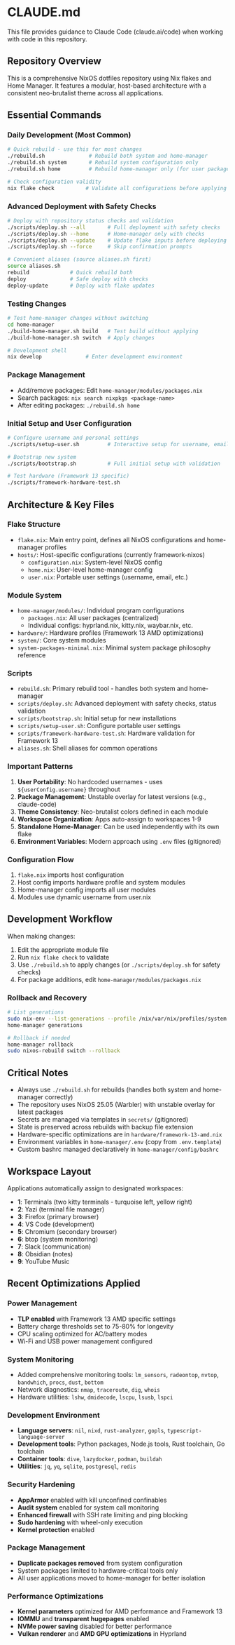 # CLAUDE.md

This file provides guidance to Claude Code (claude.ai/code) when working with code in this repository.

## Repository Overview

This is a comprehensive NixOS dotfiles repository using Nix flakes and Home Manager. It features a modular, host-based architecture with a consistent neo-brutalist theme across all applications.

## Essential Commands

### Daily Development (Most Common)
```bash
# Quick rebuild - use this for most changes
./rebuild.sh              # Rebuild both system and home-manager
./rebuild.sh system       # Rebuild system configuration only
./rebuild.sh home         # Rebuild home-manager only (for user packages/configs)

# Check configuration validity
nix flake check          # Validate all configurations before applying
```

### Advanced Deployment with Safety Checks
```bash
# Deploy with repository status checks and validation
./scripts/deploy.sh --all       # Full deployment with safety checks
./scripts/deploy.sh --home      # Home-manager only with checks
./scripts/deploy.sh --update    # Update flake inputs before deploying
./scripts/deploy.sh --force     # Skip confirmation prompts

# Convenient aliases (source aliases.sh first)
source aliases.sh
rebuild             # Quick rebuild both
deploy              # Safe deploy with checks
deploy-update       # Deploy with flake updates
```

### Testing Changes
```bash
# Test home-manager changes without switching
cd home-manager
./build-home-manager.sh build   # Test build without applying
./build-home-manager.sh switch  # Apply changes

# Development shell
nix develop              # Enter development environment
```

### Package Management
- Add/remove packages: Edit `home-manager/modules/packages.nix`
- Search packages: `nix search nixpkgs <package-name>`
- After editing packages: `./rebuild.sh home`

### Initial Setup and User Configuration
```bash
# Configure username and personal settings
./scripts/setup-user.sh         # Interactive setup for username, email, SSH aliases

# Bootstrap new system
./scripts/bootstrap.sh          # Full initial setup with validation

# Test hardware (Framework 13 specific)
./scripts/framework-hardware-test.sh
```

## Architecture & Key Files

### Flake Structure
- `flake.nix`: Main entry point, defines all NixOS configurations and home-manager profiles
- `hosts/`: Host-specific configurations (currently framework-nixos)
  - `configuration.nix`: System-level NixOS config
  - `home.nix`: User-level home-manager config  
  - `user.nix`: Portable user settings (username, email, etc.)

### Module System
- `home-manager/modules/`: Individual program configurations
  - `packages.nix`: All user packages (centralized)
  - Individual configs: hyprland.nix, kitty.nix, waybar.nix, etc.
- `hardware/`: Hardware profiles (Framework 13 AMD optimizations)
- `system/`: Core system modules
- `system-packages-minimal.nix`: Minimal system package philosophy reference

### Scripts
- `rebuild.sh`: Primary rebuild tool - handles both system and home-manager
- `scripts/deploy.sh`: Advanced deployment with safety checks, status validation
- `scripts/bootstrap.sh`: Initial setup for new installations
- `scripts/setup-user.sh`: Configure portable user settings
- `scripts/framework-hardware-test.sh`: Hardware validation for Framework 13
- `aliases.sh`: Shell aliases for common operations

### Important Patterns
1. **User Portability**: No hardcoded usernames - uses `${userConfig.username}` throughout
2. **Package Management**: Unstable overlay for latest versions (e.g., claude-code)
3. **Theme Consistency**: Neo-brutalist colors defined in each module
4. **Workspace Organization**: Apps auto-assign to workspaces 1-9
5. **Standalone Home-Manager**: Can be used independently with its own flake
6. **Environment Variables**: Modern approach using `.env` files (gitignored)

### Configuration Flow
1. `flake.nix` imports host configuration
2. Host config imports hardware profile and system modules
3. Home-manager config imports all user modules
4. Modules use dynamic username from user.nix

## Development Workflow

When making changes:
1. Edit the appropriate module file
2. Run `nix flake check` to validate
3. Use `./rebuild.sh` to apply changes (or `./scripts/deploy.sh` for safety checks)
4. For package additions, edit `home-manager/modules/packages.nix`

### Rollback and Recovery
```bash
# List generations
sudo nix-env --list-generations --profile /nix/var/nix/profiles/system
home-manager generations

# Rollback if needed
home-manager rollback
sudo nixos-rebuild switch --rollback
```

## Critical Notes

- Always use `./rebuild.sh` for rebuilds (handles both system and home-manager correctly)
- The repository uses NixOS 25.05 (Warbler) with unstable overlay for latest packages
- Secrets are managed via templates in `secrets/` (gitignored)
- State is preserved across rebuilds with backup file extension
- Hardware-specific optimizations are in `hardware/framework-13-amd.nix`
- Environment variables in `home-manager/.env` (copy from `.env.template`)
- Custom bashrc managed declaratively in `home-manager/config/bashrc`

## Workspace Layout
Applications automatically assign to designated workspaces:
- **1**: Terminals (two kitty terminals - turquoise left, yellow right)
- **2**: Yazi (terminal file manager)
- **3**: Firefox (primary browser)
- **4**: VS Code (development)
- **5**: Chromium (secondary browser)
- **6**: btop (system monitoring)
- **7**: Slack (communication)
- **8**: Obsidian (notes)
- **9**: YouTube Music

## Recent Optimizations Applied

### Power Management
- **TLP enabled** with Framework 13 AMD specific settings
- Battery charge thresholds set to 75-80% for longevity
- CPU scaling optimized for AC/battery modes
- Wi-Fi and USB power management configured

### System Monitoring
- Added comprehensive monitoring tools: `lm_sensors`, `radeontop`, `nvtop`, `bandwhich`, `procs`, `dust`, `bottom`
- Network diagnostics: `nmap`, `traceroute`, `dig`, `whois`
- Hardware utilities: `lshw`, `dmidecode`, `lscpu`, `lsusb`, `lspci`

### Development Environment
- **Language servers**: `nil`, `nixd`, `rust-analyzer`, `gopls`, `typescript-language-server`
- **Development tools**: Python packages, Node.js tools, Rust toolchain, Go toolchain
- **Container tools**: `dive`, `lazydocker`, `podman`, `buildah`
- **Utilities**: `jq`, `yq`, `sqlite`, `postgresql`, `redis`

### Security Hardening
- **AppArmor** enabled with kill unconfined confinables
- **Audit system** enabled for system call monitoring
- **Enhanced firewall** with SSH rate limiting and ping blocking
- **Sudo hardening** with wheel-only execution
- **Kernel protection** enabled

### Package Management
- **Duplicate packages removed** from system configuration
- System packages limited to hardware-critical tools only
- All user applications moved to home-manager for better isolation

### Performance Optimizations
- **Kernel parameters** optimized for AMD performance and Framework 13
- **IOMMU** and **transparent hugepages** enabled
- **NVMe power saving** disabled for better performance
- **Vulkan renderer** and **AMD GPU optimizations** in Hyprland